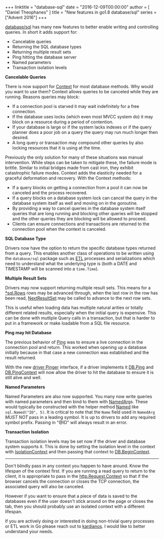 +++
linktitle = "database-sql"
date = "2016-12-09T00:00:00"
author = [ "Daniel Theophanes" ]
title = "New features in go1.8 database/sql"
series = ["Advent 2016"]
+++


[database/sql](https://beta.golang.org/pkg/database/sql/) has many new
features to better enable writing and controlling queries. In short it adds
support for:

 * Cancelable queries
 * Returning the SQL database types
 * Returning multiple result sets
 * Ping hitting the database server
 * Named parameters
 * Transaction isolation levels

**Cancelable Queries**

There is now support for [Context](https://golang.org/pkg/context#Context) for
most database methods. Why would you want to use them? Context allows queries
to be canceled while they are running. Reasons queries may block:

 * If a connection pool is starved it may wait indefinitely for a free
   connection.
 * If the database uses locks (which even most MVCC system do) it may block
   on a resource during a period of contention.
 * If your database is large or if the system lacks indexes or if the query
   planner does a poor job on a query the query may run much longer then
   desired.
 * A long query or transaction may compound other queries by also locking
   resources that it is using at the time.

Previously the only solution for many of these situations was manual intervention.
While steps can be taken to mitigate these, the failure mode is brittle.
Similar to initial bridges made from cast iron, they exhibit catastrophic
failure modes. Context adds the elasticity needed for a graceful deformation
and recovery. With the Context methods:

 * If a query blocks on getting a connection from a pool it can now be
   canceled and the process recovered.
 * If a query blocks on a database system lock can cancel the query
   in the database system itself as well and moving on in the goroutine.
 * By providing a way to cancel queries in the database system itself
   queries that are long running and blocking other queries
   will be stopped and the other queries they are blocking will be allowed
   to proceed.
 * Clients can ensure connections and transactions are returned to the
   connection pool when the context is canceled.

**SQL Database Type**

Drivers now have the option to return the specific database types returned
from a query. This enables another class of operations to be written using
the `database/sql` package such as [ETL](https://en.wikipedia.org/wiki/Extract,_transform,_load)
processes and serializations which need to understand what the underlying
type is (both a DATE and TIMESTAMP will be scanned into a `time.Time`).

**Multiple Result Sets**

Drivers may now support returning multiple result sets. This means for
a [*sql.Rows](http://beta.golang.org/pkg/database/sql/#Rows) rows may be
advanced through, when the last row in the row has been read,
[NextResultSet](http://beta.golang.org/pkg/database/sql/#Rows.NextResultSet)
may be called to advance to the next row sets.

This is useful when loading data has multiple natural arities or totally
different related results, especially when the initial query is expensive.
This can be done with mutliple Query calls in a transaction, but that is
harder to put in a framework or make loadable from a SQL file resource.

**Ping may hit Database**

The previous behavior of [Ping](http://beta.golang.org/pkg/database/sql/#DB.Ping)
was to ensure a live connection in the connection pool and return.
This worked when opening up a database initially because in that case
a new connection was established and the result returned.

With the new [driver Pinger](http://beta.golang.org/pkg/database/sql/driver/#Pinger)
interface, if a driver implements it [DB.Ping](http://beta.golang.org/pkg/database/sql/#DB.Ping)
and [DB.PingContext](http://beta.golang.org/pkg/database/sql/#DB.PingContext) will now allow
the driver to hit the database to ensure it is still alive and well.

**Named Parameters**

Named Parameters are also now supported. You many now write queries with
named parameters and then bind to them with [NamedArg](http://beta.golang.org/pkg/database/sql/#NamedArg)s.
These would typically be constructed with the helper method
[Named](http://beta.golang.org/pkg/database/sql/#Named) like
`sql.Named("ID", 5)`. It is critical to note that the `Name` field used
in `NamedArg` *MUST NOT* pass in a leading symbol. It is up to drivers
to add any required symbol prefix. Passing in "@ID" will always result in an error.

**Transaction Isolation**

Transaction isolation levels may be set now if the driver and database system
supports it. This is done by setting the isolation level in the context
with [IsolationContext](http://beta.golang.org/pkg/database/sql/#IsolationContext)
and then passing that context to
[DB.BeginContext](http://beta.golang.org/pkg/database/sql/#DB.BeginContext).

---

Don't blindly pass in any context you happen to have around. Know the lifespan
of the context first. If you are running a read query to return to the client,
it is appropriate to pass in the [http.Request.Context](https://golang.org/pkg/net/http/#Request.Context)
so that if the browser cancels the connection or closes the TCP connection,
the associated query will also be canceled.

However if you want to ensure that a piece of data is saved to the databases
even if the user doesn't stick around on the page or closes the tab, then you
should probably use an isolated context with a different lifespan.

If you are actively doing or interested in doing non-trivial query processes or ETL work in Go
please reach out to [kardianos](mailto:kardianos@gmail.com). I would like to better
understand your needs.

